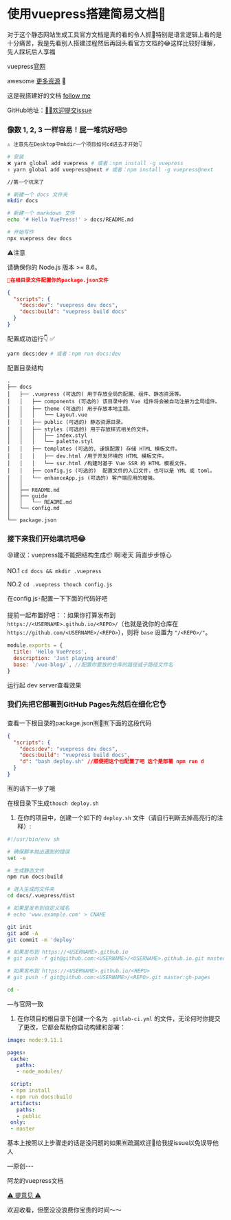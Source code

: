 # 使用vuepress搭建简易文档📖

对于这个静态网站生成工具官方文档是真的看的令人抓🐔特别是语言逻辑上看的是十分痛苦，我是先看别人搭建过程然后再回头看官方文档的😂这样比较好理解，先人踩坑后人享福

vuepress[官网](<https://v1.vuepress.vuejs.org/>) 

awesome [更多资源](https://github.com/ulivz/awesome-vuepress) 🎁

这是我搭建好的文档 [follow me](https://ragnar-document.github.io/vue-blog/)

GitHub地址：[👏👏欢迎提交issue](https://github.com/ragnar-document/vue-blog)

### 像数 1, 2, 3 一样容易！屁一堆坑好吧🙄️

```bash
⚠️ 注意先在Desktop中mkdir一个项目如何cd进去才开始👇

# 安装
❌ yarn global add vuepress # 或者：npm install -g vuepress
✌️ yarn global add vuepress@next # 或者：npm install -g vuepress@next

//第一个坑来了

# 新建一个 docs 文件夹
mkdir docs

# 新建一个 markdown 文件
echo '# Hello VuePress!' > docs/README.md

# 开始写作
npx vuepress dev docs
```

⚠️注意

请确保你的 Node.js 版本 >= 8.6。

```json
🔩在根目录文件配置你的package.json文件

{
  "scripts": {
    "docs:dev": "vuepress dev docs",
    "docs:build": "vuepress build docs"
  }
}
```

配置成功运行👇 ✅

```bash
yarn docs:dev # 或者：npm run docs:dev
```

配置目录结构

```
.
├── docs
│   ├── .vuepress (可选的) 用于存放全局的配置、组件、静态资源等。
│   │   ├── components (可选的) 该目录中的 Vue 组件将会被自动注册为全局组件。
│   │   ├── theme (可选的) 用于存放本地主题。
│   │   │   └── Layout.vue
│   │   ├── public (可选的) 静态资源目录。
│   │   ├── styles (可选的) 用于存放样式相关的文件。
│   │   │   ├── index.styl
│   │   │   └── palette.styl
│   │   ├── templates (可选的, 谨慎配置) 存储 HTML 模板文件。
│   │   │   ├── dev.html /用于开发环境的 HTML 模板文件。
│   │   │   └── ssr.html /构建时基于 Vue SSR 的 HTML 模板文件。
│   │   ├── config.js (可选的)  配置文件的入口文件，也可以是 YML 或 toml。
│   │   └── enhanceApp.js (可选的) 客户端应用的增强。
│   │ 
│   ├── README.md
│   ├── guide
│   │   └── README.md
│   └── config.md
│ 
└── package.json
```

### 接下来我们开始填坑吧😂

😡建议：vuepress能不能把结构生成📦 啊❕老天 简直步步惊心

NO.1	`cd docs && mkdir .vuepress `

NO.2	 `cd .vuepress thouch config.js `

在config.js🀄️配置一下下面的代码好吧

提前一起布置好吧：：如果你打算发布到 `https://<USERNAME>.github.io/<REPO>/`（也就是说你的仓库在 `https://github.com/<USERNAME>/<REPO>`），则将 `base` 设置为 `"/<REPO>/"`。

```js
module.exports = {
  title: 'Hello VuePress',
  description: 'Just playing around'
  base: `/vue-blog/`, //配置你要放的仓库的路径或子路径文件名
}
```

运行起 dev server查看效果

### 我们先把它部署到GitHub Pages先然后在细化它👌

查看一下根目录的package.json🈶️🌲🈶️下面的这段代码

```json
{
  "scripts": {
    "docs:dev": "vuepress dev docs",
    "docs:build": "vuepress build docs",
    "d": "bash deploy.sh" //顺便把这个也配置了吧 这个是部署 npm run d
  }
}
```

🈶️的话下一步了哦 

在根目录下生成`thouch deploy.sh`

1. 在你的项目中，创建一个如下的 `deploy.sh` 文件（请自行判断去掉高亮行的注释）: 

```bash
#!/usr/bin/env sh

# 确保脚本抛出遇到的错误
set -e

# 生成静态文件
npm run docs:build

# 进入生成的文件夹
cd docs/.vuepress/dist

# 如果是发布到自定义域名
# echo 'www.example.com' > CNAME

git init
git add -A
git commit -m 'deploy'

# 如果发布到 https://<USERNAME>.github.io
# git push -f git@github.com:<USERNAME>/<USERNAME>.github.io.git master

# 如果发布到 https://<USERNAME>.github.io/<REPO>
# git push -f git@github.com:<USERNAME>/<REPO>.git master:gh-pages

cd -
```

—与官网一致

1. 在你项目的根目录下创建一个名为 `.gitlab-ci.yml` 的文件，无论何时你提交了更改，它都会帮助你自动构建和部署：

```yaml
image: node:9.11.1

pages:
 cache:
   paths:
   - node_modules/

 script:
 - npm install
 - npm run docs:build
 artifacts:
   paths:
   - public
 only:
 - master
```

基本上按照以上步骤走的话是没问题的如果🈶️疏漏欢迎👏给我提issue以免误导他人



—原创---

阿龙的vuepress文档

[⚠️	提意见	⚠️](https://github.com/ragnar-document/vue-blog/issues)

欢迎收看，但愿没没浪费你宝贵的时间～～